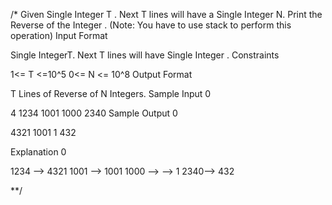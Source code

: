 /*
Given Single Integer T . Next T lines will have a Single Integer N.
Print the Reverse of the Integer .
(Note: You have to use stack to perform this operation)
Input Format

Single IntegerT.
Next T lines will have Single Integer .
Constraints

 1<= T  <=10^5 
 0<= N  <= 10^8
Output Format

T Lines of Reverse of N Integers.
Sample Input 0

4
1234
1001
1000
2340
Sample Output 0

4321
1001
1
432

Explanation 0

1234 --> 4321
1001 --> 1001
1000 -->  --> 1
2340--> 432

**/

